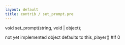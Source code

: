 ```yaml
---
layout: default
title: contrib / set_prompt.pre
---
```


void set_prompt(string, void | object);

not yet implemented
object defaults to this_player()
#if 0
